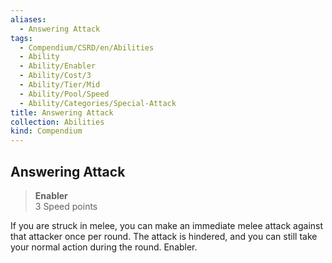 ```yaml
---
aliases:
  - Answering Attack
tags:
  - Compendium/CSRD/en/Abilities
  - Ability
  - Ability/Enabler
  - Ability/Cost/3
  - Ability/Tier/Mid
  - Ability/Pool/Speed
  - Ability/Categories/Special-Attack
title: Answering Attack
collection: Abilities
kind: Compendium
---
```

## Answering Attack  
>**Enabler**  
>3 Speed points
  
If you are struck in melee, you can make an immediate melee attack against that attacker once per round. The attack is hindered, and you can still take your normal action during the round. Enabler.